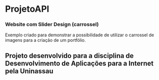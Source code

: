 # ProjetoAPI

### Website com Slider Design (carrossel)
Exemplo criado para demonstrar a possibilidade de utilizar o carrossel de imagens para a criação de um portfólio.

## Projeto desenvolvido para a disciplina de Desenvolvimento de Aplicações para a Internet pela Uninassau
